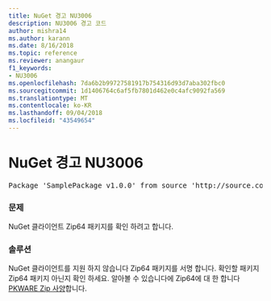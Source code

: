 ```yaml
---
title: NuGet 경고 NU3006
description: NU3006 경고 코드
author: mishra14
ms.author: karann
ms.date: 8/16/2018
ms.topic: reference
ms.reviewer: anangaur
f1_keywords:
- NU3006
ms.openlocfilehash: 7da6b2b99727581917b754316d93d7aba302fbc0
ms.sourcegitcommit: 1d1406764c6af5fb7801d462e0c4afc9092fa569
ms.translationtype: MT
ms.contentlocale: ko-KR
ms.lasthandoff: 09/04/2018
ms.locfileid: "43549654"
---
```

# <a name="nuget-warning-nu3006"></a>NuGet 경고 NU3006

<pre>Package 'SamplePackage v1.0.0' from source 'http://source.com/index.json': Signed Zip64 packages are not supported.</pre>

### <a name="issue"></a>문제

NuGet 클라이언트 Zip64 패키지를 확인 하려고 합니다.


### <a name="solution"></a>솔루션

NuGet 클라이언트를 지원 하지 않습니다 Zip64 패키지를 서명 합니다. 확인할 패키지 Zip64 패키지 아닌지 확인 하세요. 알아볼 수 있습니다에 Zip64에 대 한 합니다 [PKWARE Zip 사양](https://pkware.cachefly.net/webdocs/casestudies/APPNOTE.TXT)합니다.


